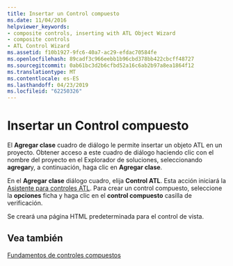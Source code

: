 ```yaml
---
title: Insertar un Control compuesto
ms.date: 11/04/2016
helpviewer_keywords:
- composite controls, inserting with ATL Object Wizard
- composite controls
- ATL Control Wizard
ms.assetid: f10b1927-9fc6-40a7-ac29-efdac70584fe
ms.openlocfilehash: 89cadf3c966eebb1b96cbd378bb422cbcff48727
ms.sourcegitcommit: 0ab61bc3d2b6cfbd52a16c6ab2b97a8ea1864f12
ms.translationtype: MT
ms.contentlocale: es-ES
ms.lasthandoff: 04/23/2019
ms.locfileid: "62250326"
---
```

# <a name="inserting-a-composite-control"></a>Insertar un Control compuesto

El **Agregar clase** cuadro de diálogo le permite insertar un objeto ATL en un proyecto. Obtener acceso a este cuadro de diálogo haciendo clic con el nombre del proyecto en el Explorador de soluciones, seleccionando **agregar**y, a continuación, haga clic en **Agregar clase**.

En el **Agregar clase** diálogo cuadro, elija **Control ATL**. Esta acción iniciará la [Asistente para controles ATL](../atl/reference/atl-control-wizard.md). Para crear un control compuesto, seleccione la **opciones** ficha y haga clic en el **control compuesto** casilla de verificación.

Se creará una página HTML predeterminada para el control de vista.

## <a name="see-also"></a>Vea también

[Fundamentos de controles compuestos](../atl/atl-composite-control-fundamentals.md)
